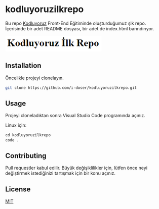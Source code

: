 # kodluyoruzilkrepo

Bu repo [Kodluyoruz](https://www.kodluyoruz.org) Front-End Eğitiminde oluşturduğumuz şlk repo. İçerisinde bir adet README dosyası, bir adet de index.html barındırıyor.

![github](index.png)

## Installation

Öncelikle projeyi clonelayın.

```bash
git clone https://github.com/i-doser/kodluyoruzilkrepo.git
```

## Usage

Projeyi cloneladıktan sonra Visual Studio Code programında açınız.

Linux için: 
```linux
cd kodluyoruzilkrepo
code .
```

## Contributing
Pull requestler kabul edilir. Büyük değişiklilikler için, lütfen önce neyi değiştirmek istediğinizi tartışmak için bir konu açınız.


## License
[MIT](https://choosealicense.com/licenses/mit/)